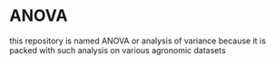 # ANOVA
this repository is named ANOVA or analysis of variance because it is packed with such analysis on various agronomic datasets
